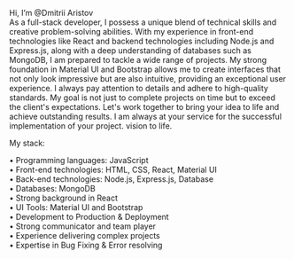Hi, I’m @Dmitrii Aristov    
As a full-stack developer, I possess a unique blend of technical skills and creative problem-solving abilities. With my experience in front-end technologies like React and backend technologies including Node.js and Express.js, along with a deep understanding of databases such as MongoDB, I am prepared to tackle a wide range of projects.
My strong foundation in Material UI and Bootstrap allows me to create interfaces that not only look impressive but are also intuitive, providing an exceptional user experience. I always pay attention to details and adhere to high-quality standards.
My goal is not just to complete projects on time but to exceed the client's expectations. Let's work together to bring your idea to life and achieve outstanding results. I am always at your service for the successful implementation of your project.
vision to life.     

My stack:        

• Programming languages: JavaScript       
• Front-end technologies: HTML, CSS, React, Material UI      
• Back-end technologies: Node.js, Express.js, Database      
• Databases: MongoDB       
• Strong background in React      
• UI Tools: Material UI and Bootstrap       
• Development to Production & Deployment      
• Strong communicator and team player       
• Experience delivering complex projects       
• Expertise in Bug Fixing & Error resolving       

